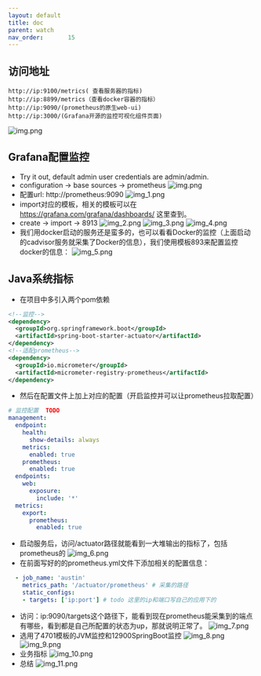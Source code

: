```yaml
---
layout: default
title: doc
parent: watch
nav_order:       15
---
```


## 访问地址
```shell
http://ip:9100/metrics( 查看服务器的指标)
http://ip:8899/metrics（查看docker容器的指标）
http://ip:9090/(prometheus的原生web-ui)
http://ip:3000/(Grafana开源的监控可视化组件页面)
```
![img.png](img/img_0.png)

## Grafana配置监控
- Try it out, default admin user credentials are admin/admin.
- configuration -> base sources -> prometheus
![img.png](img/img.png)
- 配置url: http://prometheus:9090
![img_1.png](img/img_1.png)
- import对应的模板，相关的模板可以在 https://grafana.com/grafana/dashboards/ 这里查到。
- create -> import -> 8913
![img_2.png](img/img_2.png)
![img_3.png](img/img_3.png)
![img_4.png](img/img_4.png)  
- 我们用docker启动的服务还是蛮多的，也可以看看Docker的监控（上面启动的cadvisor服务就采集了Docker的信息），我们使用模板893来配置监控docker的信息：
![img_5.png](img/img_5.png)

## Java系统指标
- 在项目中多引入两个pom依赖
```xml
<!--监控-->
<dependency>
  <groupId>org.springframework.boot</groupId>
  <artifactId>spring-boot-starter-actuator</artifactId>
</dependency>
<!--适配prometheus-->
<dependency>
  <groupId>io.micrometer</groupId>
  <artifactId>micrometer-registry-prometheus</artifactId>
</dependency>
```
- 然后在配置文件上加上对应的配置（开启监控并可以让prometheus拉取配置）
```yaml
# 监控配置  TODO
management:
  endpoint:
    health:
      show-details: always
    metrics:
      enabled: true
    prometheus:
      enabled: true
  endpoints:
    web:
      exposure:
        include: '*'
  metrics:
    export:
      prometheus:
        enabled: true
```
- 启动服务后，访问/actuator路径就能看到一大堆输出的指标了，包括prometheus的
![img_6.png](img/img_6.png)
- 在前面写好的的prometheus.yml文件下添加相关的配置信息：
```yaml
  - job_name: 'austin'
    metrics_path: '/actuator/prometheus' # 采集的路径
    static_configs:
    - targets: ['ip:port'] # todo 这里的ip和端口写自己的应用下的
```
- 访问：ip:9090/targets这个路径下，能看到现在prometheus能采集到的端点有哪些，看到都是自己所配置的状态为up，那就说明正常了。
![img_7.png](img/img_7.png)
- 选用了4701模板的JVM监控和12900SpringBoot监控
![img_8.png](img/img_8.png)
![img_9.png](img/img_9.png)
- 业务指标
![img_10.png](img/img_10.png)
- 总结
![img_11.png](img/img_11.png)
